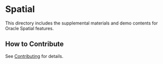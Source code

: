 # Spatial

This directory includes the supplemental materials and demo contents for Oracle Spatial features.

## How to Contribute

See [Contributing](https://github.com/oracle/spatial/blob/master/CONTRIBUTING.md) for details.
